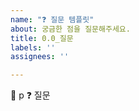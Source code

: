 ```yaml
---
name: "❓ 질문 템플릿"
about: 궁금한 점을 질문해주세요.
title: 0.0_질문
labels: ''
assignees: ''

---
```


<!--
제목 예시 : 2.1_실행 컨텍스트란 무엇인가요?
assignees : 본인으로
label : 실행 컨텍스트 (해당 챕터에 맞는 라벨 추가)
milestone : 코어 자바스크립트 완독 선택
화이팅 😙
-->
📝 p
❓ 질문
